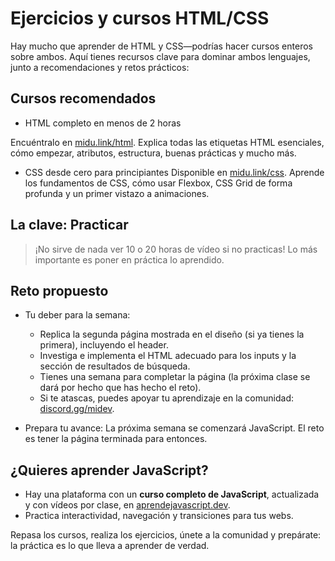# Ejercicios y cursos HTML/CSS

Hay mucho que aprender de HTML y CSS—podrías hacer cursos enteros sobre ambos. Aquí tienes recursos clave para dominar ambos lenguajes, junto a recomendaciones y retos prácticos:

## Cursos recomendados

- HTML completo en menos de 2 horas

Encuéntralo en [midu.link/html](https://midu.link/html).
Explica todas las etiquetas HTML esenciales, cómo empezar, atributos, estructura, buenas prácticas y mucho más.

- CSS desde cero para principiantes
Disponible en [midu.link/css](https://midu.link/css).
Aprende los fundamentos de CSS, cómo usar Flexbox, CSS Grid de forma profunda y un primer vistazo a animaciones.

## La clave: Practicar

> ¡No sirve de nada ver 10 o 20 horas de vídeo si no practicas!
Lo más importante es poner en práctica lo aprendido.

## Reto propuesto

- Tu deber para la semana:

   - Replica la segunda página mostrada en el diseño (si ya tienes la primera), incluyendo el header.
   - Investiga e implementa el HTML adecuado para los inputs y la sección de resultados de búsqueda.
   - Tienes una semana para completar la página (la próxima clase se dará por hecho que has hecho el reto).
   - Si te atascas, puedes apoyar tu aprendizaje en la comunidad: [discord.gg/midev](https://discord.gg/midev).
- Prepara tu avance:
La próxima semana se comenzará JavaScript. El reto es tener la página terminada para entonces.

## ¿Quieres aprender JavaScript?

- Hay una plataforma con un **curso completo de JavaScript**, actualizada y con vídeos por clase, en [aprendejavascript.dev](aprendejavascript.dev).
- Practica interactividad, navegación y transiciones para tus webs.

Repasa los cursos, realiza los ejercicios, únete a la comunidad y prepárate: la práctica es lo que lleva a aprender de verdad.